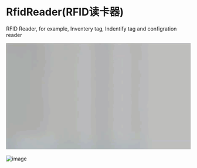 # RfidReader(RFID读卡器)
RFID Reader, for example, Inventery tag, Indentify tag and configration reader

![image](https://github.com/wnishuihan/RfidReader/blob/master/RfidReader/Gifs/1.splash.gif)

![image](https://github.com/wnishuihan/RfidReader/blob/master/RfidReader/Gifs/2.demo.gif)
